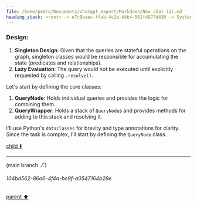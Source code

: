 ```yaml
---
file: /home/pedro/Documents/chatgpt_export/Markdown/New chat (2).md
heading_stack: <root> -> e7c9baec-ffab-4c2e-bbb4-561fd977d430 -> System -> 536e0e74-8c30-49ea-ae85-f83cc1361c13 -> System -> aaa29187-c9e6-4055-a115-71076813ffbc -> User -> cc136d1c-37a8-4c4a-b365-9b8369a2b895 -> Assistant -> Approaches: -> Generalized to ASTs: -> Code Example: -> a238746d-f3e1-4b77-a9b7-ba0f5e8f7049 -> Assistant -> 29d82439-fb56-42eb-afe8-8ca15db19eb8 -> Tool -> f1219ce2-4490-4271-881d-328b7eed1acf -> Assistant -> aaa2c008-0c05-4714-90ce-395abd9559a8 -> User -> b4bb145a-3220-4564-b3ee-c5ec6c3ac485 -> Assistant -> 8d058de8-bf7e-4d33-8add-ff38a294ccf3 -> Tool -> 82fca1ae-6c6b-4948-a056-d75568771d51 -> Assistant -> aaa22bef-f9a9-4ccd-a7ee-a32f715e1298 -> User -> b4eff856-22ed-48d6-9914-b5d88ad5900c -> Assistant -> Design:
---
```

### Design:

1. **Singleton Design**: Given that the queries are stateful operations on the graph, singleton classes would be responsible for accumulating the state (predicates and relationships).
2. **Lazy Evaluation**: The query would not be executed until explicitly requested by calling `.resolve()`.

Let's start by defining the core classes:

1. **QueryNode**: Holds individual queries and provides the logic for combining them.
2. **QueryWrapper**: Holds a stack of `QueryNode`s and provides methods for adding to this stack and resolving it.

I'll use Python's `dataclasses` for brevity and type annotations for clarity. Since the task is complex, I'll start by defining the `QueryNode` class.

[child ⬇️](#104bd562-86a6-4f4a-bc9f-a0547164b28e)

---

(main branch ⎇)
###### 104bd562-86a6-4f4a-bc9f-a0547164b28e
[parent ⬆️](#b4eff856-22ed-48d6-9914-b5d88ad5900c)
